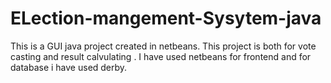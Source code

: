 # ELection-mangement-Sysytem-java
This is a GUI java project created in netbeans.
This project is both for vote casting and result calvulating . 
I have used netbeans for frontend and for database i have used derby.
